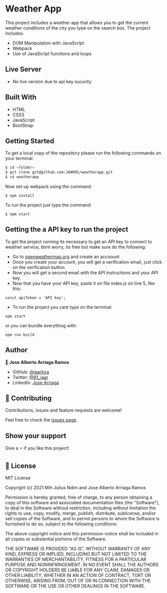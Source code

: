 # Weather App

This project includes a weather app that allows you to get the current weather conditions of the city you type on the search box. The project includes:

- DOM Manipulation with JavaScript
- Webpack
- Use of JavaScript functions and loops

## Live Server
- No live version due to api key sucurity

## Built With

- HTML
- CSS3
- JavaScript
- BootStrap

## Getting Started

To get a local copy of the repository please run the following commands on your terminal:

```bash
$ cd <folder>
$ git clone git@github.com:JAAR91/weatherapp.git
$ cd weatherapp
```

Now set up webpack using the command:
```
$ npm install
```

To run the project just type the command:
```
$ npm start
```

## Getting the a API key to run the project

To get the project running its necessary to get an API key to connect to weather service, dont worry, its free but make sure do the following:
- Go to [openweathermap.org](https://openweathermap.org/) and create an accoount
- Once you create your account, you will get a verification email, just click on the verification button.
- Now you will get a second email with the API instructions and your API key.
- Now that you have your API key, paste it on file index.js on line 5, like this:
```
const apiToken = 'API key';
```
- To run the project you cant type on the terminal:
```
npm start
```
or you can bundle everything with:
```
npm run build
```

## Author

👤  **Jose Alberto Arriaga Ramos**

- GitHub: [@jaarkira](https://github.com/jaarkira )
- Twitter: [@91_jaar](https://twitter.com/91_jaar )
- LinkedIn: [Jose Arriaga](https://www.linkedin.com/in/jaar/)


## 🤝 Contributing

Contributions, issues and feature requests are welcome!

Feel free to check the [issues page](https://github.com/JAAR91/weatherapp/issues).

## Show your support

Give a ⭐️ if you like this project!

## 📝 License

MIT License

Copyright (c) 2021 Mih Julius Ndim and Jose Alberto Arriaga Ramos

Permission is hereby granted, free of charge, to any person obtaining a copy
of this software and associated documentation files (the "Software"), to deal
in the Software without restriction, including without limitation the rights
to use, copy, modify, merge, publish, distribute, sublicense, and/or sell
copies of the Software, and to permit persons to whom the Software is
furnished to do so, subject to the following conditions:

The above copyright notice and this permission notice shall be included in all
copies or substantial portions of the Software.

THE SOFTWARE IS PROVIDED "AS IS", WITHOUT WARRANTY OF ANY KIND, EXPRESS OR
IMPLIED, INCLUDING BUT NOT LIMITED TO THE WARRANTIES OF MERCHANTABILITY,
FITNESS FOR A PARTICULAR PURPOSE AND NONINFRINGEMENT. IN NO EVENT SHALL THE
AUTHORS OR COPYRIGHT HOLDERS BE LIABLE FOR ANY CLAIM, DAMAGES OR OTHER
LIABILITY, WHETHER IN AN ACTION OF CONTRACT, TORT OR OTHERWISE, ARISING FROM,
OUT OF OR IN CONNECTION WITH THE SOFTWARE OR THE USE OR OTHER DEALINGS IN THE
SOFTWARE.